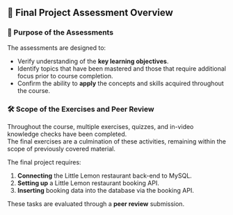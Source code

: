 ## 📌 Final Project Assessment Overview

### 🎯 Purpose of the Assessments
The assessments are designed to:
- Verify understanding of the **key learning objectives**.  
- Identify topics that have been mastered and those that require additional focus prior to course completion.  
- Confirm the ability to **apply** the concepts and skills acquired throughout the course.

### 🛠 Scope of the Exercises and Peer Review
Throughout the course, multiple exercises, quizzes, and in-video knowledge checks have been completed.  
The final exercises are a culmination of these activities, remaining within the scope of previously covered material.

The final project requires:
1. **Connecting** the Little Lemon restaurant back-end to MySQL.  
2. **Setting up** a Little Lemon restaurant booking API.  
3. **Inserting** booking data into the database via the booking API.  

These tasks are evaluated through a **peer review** submission.
